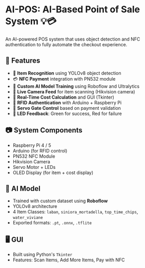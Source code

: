 # AI-POS: AI-Based Point of Sale System 💡💳

An AI-powered POS system that uses object detection and NFC authentication to fully automate the checkout experience.

## 🔧 Features

- 🎯 **Item Recognition** using YOLOv8 object detection
- 💳 **NFC Payment** integration with PN532 module
- 🧠 **Custom AI Model Training** using Roboflow and Ultralytics
- 🎥 **Live Camera Feed** for item scanning (Hikvision camera)
- 🧾 **Real-Time Cost Calculation** and GUI (Tkinter)
- 🧍 **RFID Authentication** with Arduino + Raspberry Pi
- 🔐 **Servo Gate Control** based on payment validation
- 🌟 **LED Feedback**: Green for success, Red for failure

## 📷 System Components

- Raspberry Pi 4 / 5
- Arduino (for RFID control)
- PN532 NFC Module
- Hikvision Camera
- Servo Motor + LEDs
- OLED Display (for item + cost display)

## 🧠 AI Model

- Trained with custom dataset using **Roboflow**
- YOLOv8 architecture
- 4 Item Classes: `laban`, `siniora_mortadella`, `top_time_chips`, `water_viviane`
- Exported formats: `.pt`, `.onnx`, `.tflite`

## 🖥️ GUI

- Built using Python's `Tkinter`
- Features: Scan Items, Add More Items, Pay with NFC
